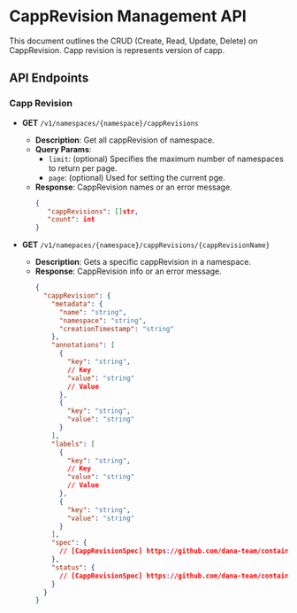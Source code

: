 # CappRevision Management API

This document outlines the CRUD (Create, Read, Update, Delete) on CappRevision. Capp revision is represents version of capp.

## API Endpoints

### Capp Revision

- **GET** `/v1/namespaces/{namespace}/cappRevisions`
  - **Description**: Get all cappRevision of namespace.
  - **Query Params**:
    - `limit`: (optional) Specifies the maximum number of namespaces to return per page.
    - `page`: (optional) Used for setting the current pge.
  - **Response**: CappRevision names or an error message.
    ```json
    {
       "cappRevisions": []str,
       "count": int
    }
    ```

- **GET** `/v1/namepaces/{namespace}/cappRevisions/{cappRevisionName}`
  - **Description**: Gets a specific cappRevision in a namespace.
  - **Response**: CappRevision info or an error message.
    ```json
    {
      "cappRevision": {
        "metadata": {
          "name": "string",
          "namespace": "string",
          "creationTimestamp": "string"
        },
        "annotations": [
          {
            "key": "string",
            // Key
            "value": "string"
            // Value
          },
          {
            "key": "string",
            "value": "string"
          }
        ],
        "labels": [
          {
            "key": "string",
            // Key
            "value": "string"
            // Value
          },
          {
            "key": "string",
            "value": "string"
          }
        ],
        "spec": {
          // [CappRevisionSpec] https://github.com/dana-team/container-app-operator/blob/main/api/v1alpha1/capprevision_types.go#L23-L30
        },
        "status": {
          // [CappRevisionSpec] https://github.com/dana-team/container-app-operator/blob/main/api/v1alpha1/capprevision_types.go#L32-L34
        }
      }
    }
    ```